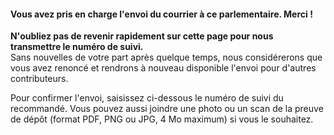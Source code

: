 #### Vous avez pris en charge l'envoi du courrier à ce parlementaire. Merci !

<div class="alert alert-warning">
  <b>N'oubliez pas de revenir rapidement sur cette page pour nous transmettre le numéro de suivi.</b><br>
  Sans nouvelles de votre part après quelque temps, nous considérerons que vous avez renoncé et rendrons à nouveau disponible l'envoi pour d'autres contributeurs.
</div>

Pour confirmer l'envoi, saisissez ci-dessous le numéro de suivi du recommandé. Vous pouvez aussi joindre une photo ou un scan de la preuve de dépôt (format PDF, PNG ou JPG, 4 Mo maximum) si vous le souhaitez.
